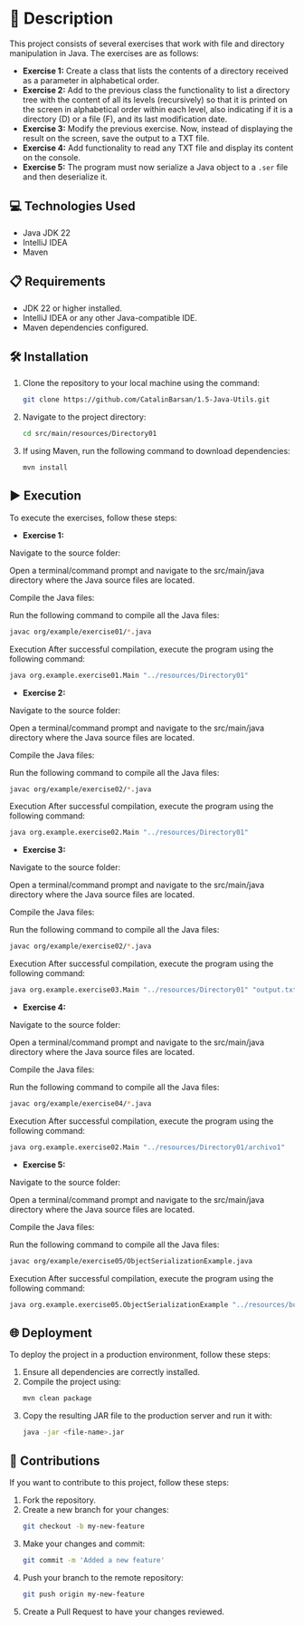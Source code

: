 # 📄 Description

This project consists of several exercises that work with file and directory manipulation in Java. The exercises are as follows:

- **Exercise 1:** Create a class that lists the contents of a directory received as a parameter in alphabetical order.
- **Exercise 2:** Add to the previous class the functionality to list a directory tree with the content of all its levels (recursively) so that it is printed on the screen in alphabetical order within each level, also indicating if it is a directory (D) or a file (F), and its last modification date.
- **Exercise 3:** Modify the previous exercise. Now, instead of displaying the result on the screen, save the output to a TXT file.
- **Exercise 4:** Add functionality to read any TXT file and display its content on the console.
- **Exercise 5:** The program must now serialize a Java object to a `.ser` file and then deserialize it.

## 💻 Technologies Used

- Java JDK 22
- IntelliJ IDEA
- Maven

## 📋 Requirements

- JDK 22 or higher installed.
- IntelliJ IDEA or any other Java-compatible IDE.
- Maven dependencies configured.

## 🛠️ Installation

1. Clone the repository to your local machine using the command:
   ```bash
   git clone https://github.com/CatalinBarsan/1.5-Java-Utils.git
   ```
2. Navigate to the project directory:
   ```bash
   cd src/main/resources/Directory01
   ```
3. If using Maven, run the following command to download dependencies:
   ```bash
   mvn install
   ```

## ▶️ Execution

To execute the exercises, follow these steps:

- **Exercise 1:**

Navigate to the source folder:

Open a terminal/command prompt and navigate to the src/main/java directory where the Java source files are located.

Compile the Java files:

Run the following command to compile all the Java files:

```bash
javac org/example/exercise01/*.java
  ```

Execution
After successful compilation, execute the program using the following command:

```bash
java org.example.exercise01.Main "../resources/Directory01"
```

- **Exercise 2:**

Navigate to the source folder:

Open a terminal/command prompt and navigate to the src/main/java directory where the Java source files are located.

Compile the Java files:

Run the following command to compile all the Java files:

```bash
javac org/example/exercise02/*.java
  ```

Execution
After successful compilation, execute the program using the following command:

```bash
java org.example.exercise02.Main "../resources/Directory01"
```

- **Exercise 3:**

Navigate to the source folder:

Open a terminal/command prompt and navigate to the src/main/java directory where the Java source files are located.

Compile the Java files:

Run the following command to compile all the Java files:

```bash
javac org/example/exercise02/*.java
  ```

Execution
After successful compilation, execute the program using the following command:

```bash
java org.example.exercise03.Main "../resources/Directory01" "output.txt"
```

- **Exercise 4:**

Navigate to the source folder:

Open a terminal/command prompt and navigate to the src/main/java directory where the Java source files are located.

Compile the Java files:

Run the following command to compile all the Java files:

```bash
javac org/example/exercise04/*.java
  ```

Execution
After successful compilation, execute the program using the following command:

```bash
java org.example.exercise02.Main "../resources/Directory01/archivo1" 
```
- **Exercise 5:**

Navigate to the source folder:

Open a terminal/command prompt and navigate to the src/main/java directory where the Java source files are located.

Compile the Java files:

Run the following command to compile all the Java files:

```bash
javac org/example/exercise05/ObjectSerializationExample.java
  ```

Execution
After successful compilation, execute the program using the following command:

```bash
java org.example.exercise05.ObjectSerializationExample "../resources/book.ser"
```

## 🌐 Deployment

To deploy the project in a production environment, follow these steps:

1. Ensure all dependencies are correctly installed.
2. Compile the project using:
   ```bash
   mvn clean package
   ```
3. Copy the resulting JAR file to the production server and run it with:
   ```bash
   java -jar <file-name>.jar
   ```

## 🤝 Contributions

If you want to contribute to this project, follow these steps:

1. Fork the repository.
2. Create a new branch for your changes:
   ```bash
   git checkout -b my-new-feature
   ```
3. Make your changes and commit:
   ```bash
   git commit -m 'Added a new feature'
   ```
4. Push your branch to the remote repository:
   ```bash
   git push origin my-new-feature
   ```
5. Create a Pull Request to have your changes reviewed.